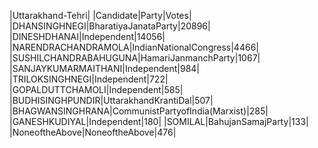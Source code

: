  
|Uttarakhand-Tehri|
|Candidate|Party|Votes|
|DHANSINGHNEGI|BharatiyaJanataParty|20896|
|DINESHDHANAI|Independent|14056|
|NARENDRACHANDRAMOLA|IndianNationalCongress|4466|
|SUSHILCHANDRABAHUGUNA|HamariJanmanchParty|1067|
|SANJAYKUMARMAITHANI|Independent|984|
|TRILOKSINGHNEGI|Independent|722|
|GOPALDUTTCHAMOLI|Independent|585|
|BUDHISINGHPUNDIR|UttarakhandKrantiDal|507|
|BHAGWANSINGHRANA|CommunistPartyofIndia(Marxist)|285|
|GANESHKUDIYAL|Independent|180|
|SOMILAL|BahujanSamajParty|133|
|NoneoftheAbove|NoneoftheAbove|476|
